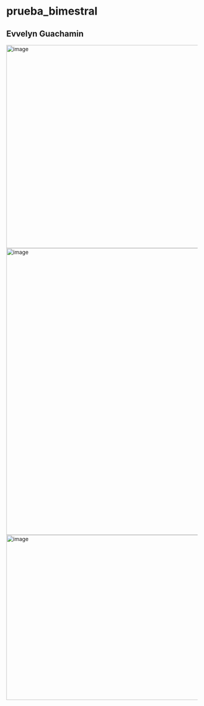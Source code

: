 # prueba_bimestral

## Evvelyn Guachamin

<img width="903" height="534" alt="image" src="https://github.com/user-attachments/assets/5d463311-7826-4815-9f8c-0cbf69d15eee" />

<img width="911" height="754" alt="image" src="https://github.com/user-attachments/assets/810c1faf-e8ba-4111-9332-85fb2d14d822" />
<img width="918" height="434" alt="image" src="https://github.com/user-attachments/assets/90e853b9-01aa-4c58-8da4-72fc9a70293e" />
